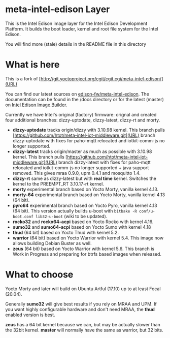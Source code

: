 # meta-intel-edison Layer

This is the Intel Edison image layer for the Intel Edison Development Platform. It builds the boot loader, kernel and root file system for the Intel Edison.

You will find more (stale) details in the README file in this directory

# What is here

This is a fork of [http://git.yoctoproject.org/cgit/cgit.cgi/meta-intel-edison/](URL)

You can find our latest sources on [edison-fw/meta-intel-edison](https://github.com/edison-fw/meta-intel-edison). The documentation can be found in the /docs directory or for the latest (master) on [Intel Edison Image Builder](https://edison-fw.github.io/meta-intel-edison/).

Currently we have Intel's original (factory) firmware: orignal and created four additional branches: dizzy-uptodate, dizzy-latest, dizzy-rt and morty.

  * **dizzy-uptodate** tracks origin/dizzy with 3.10.98 kernel. This branch pulls [https://github.com/htot/meta-intel-iot-middleware.git](URL) branch dizzy-uptodate with fixes for paho-mqtt relocated and iotkit-comm-js no longer supported. 
  * **dizzy-latest** tracks origin/master as much as possible with 3.10.98 kernel. This branch pulls [https://github.com/htot/meta-intel-iot-middleware.git](URL) branch dizzy-latest with fixes for paho-mqtt relocated and iotkit-comm-js no longer supported + java support removed. This gives mraa 0.9.0, upm 0.4.1 and mosquitto 1.4.
* **dizzy-rt** same as dizzy-latest but with **real time** kernel. Switches the kernel to the PREEMPT_RT 3.10.17-rt kernel.
* **morty** experimental branch based on Yocto Morty, vanilla kernel 4.13.
* **morty-64** experimental branch based on Yocto Morty, vanilla kernel 4.13 (64 bit).
* **pyro64** experimental branch based on Yocto Pyro, vanilla kernel 4.13 (64 bit). This version actually builds u-boot with `bitbake -R conf/u-boot.conf lib32-u-boot` (wiki to be updated).
* **rocko32** and **rocko64-acpi** based on Yocto Rocko with kernel 4.16. 
* **sumo32** and **sumo64-acpi** based on Yocto Sumo with kernel 4.18
* **thud** (64 bit) based on Yocto Thud with kernel 5.2.
* **warrior** (64 bit) based on Yocto Warrior with kernel 5.4. This image now allows building Debian Buster as well.
* **zeus** (64 bit) based on Yocto Warrior with kernel 5.6. This branch is Work in Progress and preparing for btrfs based images when released.

# What to choose

Yocto Morty and later will build on Ubuntu Artful (17.10) up to at least Focal (20.04).

Generally **sumo32** will give best results if you rely on MRAA and UPM. If you want highly configurable hardware and don't need MRAA, the **thud** enabled version is best.

**zeus** has a 64 bit kernel because we can, but may be actually slower than the 32bit kernel. **master** will normally have the same as warrior, but 32 bits.